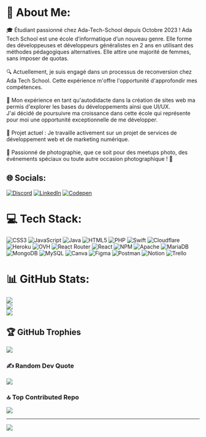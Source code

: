 # 💫 About Me:
🎓 Étudiant passionné chez Ada-Tech-School depuis Octobre 2023 ! Ada Tech School est une école d’informatique d’un nouveau genre. Elle forme des développeuses et développeurs généralistes en 2 ans en utilisant des méthodes pédagogiques alternatives. Elle attire une majorité de femmes, sans imposer de quotas.<br><br>🔍 Actuellement, je suis engagé dans un processus de reconversion chez Ada Tech School. Cette expérience m'offre l'opportunité d'approfondir mes compétences.<br><br>🌱 Mon expérience en tant qu'autodidacte dans la création de sites web ma permis d'explorer les bases du développements ainsi que UI/UX.<br>J'ai décidé de poursuivre ma croissance dans cette école qui représente pour moi une opportunité exceptionnelle de me développer.<br><br>🚀 Projet actuel : Je travaille activement sur un projet de services de développement web et de marketing numérique.<br><br>📸 Passionné de photographie, que ce soit pour des meetups photo, des événements spéciaux ou toute autre occasion photographique ! 🌟<br>


## 🌐 Socials:
[![Discord](https://img.shields.io/badge/Discord-%237289DA.svg?logo=discord&logoColor=white)](https://discord.gg/https://discord.gg/AkCfd4fFkE ) [![LinkedIn](https://img.shields.io/badge/LinkedIn-%230077B5.svg?logo=linkedin&logoColor=white)](https://linkedin.com/in/www.linkedin.com/in/sabri-k-1a9405224) [![Codepen](https://img.shields.io/badge/Codepen-000000?style=for-the-badge&logo=codepen&logoColor=white)](https://codepen.io/sabritou) 

# 💻 Tech Stack:
![CSS3](https://img.shields.io/badge/css3-%231572B6.svg?style=for-the-badge&logo=css3&logoColor=white) ![JavaScript](https://img.shields.io/badge/javascript-%23323330.svg?style=for-the-badge&logo=javascript&logoColor=%23F7DF1E) ![Java](https://img.shields.io/badge/java-%23ED8B00.svg?style=for-the-badge&logo=openjdk&logoColor=white) ![HTML5](https://img.shields.io/badge/html5-%23E34F26.svg?style=for-the-badge&logo=html5&logoColor=white) ![PHP](https://img.shields.io/badge/php-%23777BB4.svg?style=for-the-badge&logo=php&logoColor=white) ![Swift](https://img.shields.io/badge/swift-F54A2A?style=for-the-badge&logo=swift&logoColor=white) ![Cloudflare](https://img.shields.io/badge/Cloudflare-F38020?style=for-the-badge&logo=Cloudflare&logoColor=white) ![Heroku](https://img.shields.io/badge/heroku-%23430098.svg?style=for-the-badge&logo=heroku&logoColor=white) ![OVH](https://img.shields.io/badge/ovh-%23123F6D.svg?style=for-the-badge&logo=ovh&logoColor=#123F6D) ![React Router](https://img.shields.io/badge/React_Router-CA4245?style=for-the-badge&logo=react-router&logoColor=white) ![React](https://img.shields.io/badge/react-%2320232a.svg?style=for-the-badge&logo=react&logoColor=%2361DAFB) ![NPM](https://img.shields.io/badge/NPM-%23CB3837.svg?style=for-the-badge&logo=npm&logoColor=white) ![Apache](https://img.shields.io/badge/apache-%23D42029.svg?style=for-the-badge&logo=apache&logoColor=white) ![MariaDB](https://img.shields.io/badge/MariaDB-003545?style=for-the-badge&logo=mariadb&logoColor=white) ![MongoDB](https://img.shields.io/badge/MongoDB-%234ea94b.svg?style=for-the-badge&logo=mongodb&logoColor=white) ![MySQL](https://img.shields.io/badge/mysql-%2300000f.svg?style=for-the-badge&logo=mysql&logoColor=white) ![Canva](https://img.shields.io/badge/Canva-%2300C4CC.svg?style=for-the-badge&logo=Canva&logoColor=white) ![Figma](https://img.shields.io/badge/figma-%23F24E1E.svg?style=for-the-badge&logo=figma&logoColor=white) ![Postman](https://img.shields.io/badge/Postman-FF6C37?style=for-the-badge&logo=postman&logoColor=white) ![Notion](https://img.shields.io/badge/Notion-%23000000.svg?style=for-the-badge&logo=notion&logoColor=white) ![Trello](https://img.shields.io/badge/Trello-%23026AA7.svg?style=for-the-badge&logo=Trello&logoColor=white)
# 📊 GitHub Stats:
![](https://github-readme-stats.vercel.app/api?username=sabritou&theme=dark&hide_border=true&include_all_commits=false&count_private=false)<br/>
![](https://github-readme-streak-stats.herokuapp.com/?user=sabritou&theme=dark&hide_border=true)<br/>
![](https://github-readme-stats.vercel.app/api/top-langs/?username=sabritou&theme=dark&hide_border=true&include_all_commits=false&count_private=false&layout=compact)

## 🏆 GitHub Trophies
![](https://github-profile-trophy.vercel.app/?username=sabritou&theme=discord&no-frame=true&no-bg=false&margin-w=4)

### ✍️ Random Dev Quote
![](https://quotes-github-readme.vercel.app/api?type=vetical&theme=dark)

### 🔝 Top Contributed Repo
![](https://github-contributor-stats.vercel.app/api?username=sabritou&limit=5&theme=discord&combine_all_yearly_contributions=true)

---
[![](https://visitcount.itsvg.in/api?id=sabritou&icon=5&color=6)](https://visitcount.itsvg.in)

<!-- Proudly created with GPRM ( https://gprm.itsvg.in ) -->

